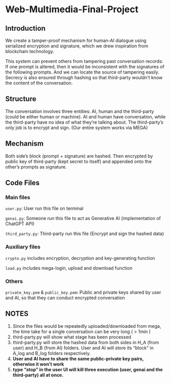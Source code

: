 # Web-Multimedia-Final-Project
## Introduction
We create a tamper-proof mechanism for human-AI dialogue using serialized encryption and signature, which we drew inspiration from blockchain technology.

This system can prevent others from tampering past conversation records: If one prompt is altered, then it would be inconsistent with the signatures of the following prompts. And we can locate the source of tampering easily. Secrecy is also ensured through hashing so that third-party wouldn’t know the content of the conversation.

## Structure
The conversation involves three entities: AI, human and the third-party (could be either human or machine). AI and human have conversation, while the third-party have no idea of what they’re talking about. The third-party’s only job is to encrypt and sign. (Our entire system works via MEGA)

## Mechanism
Both side’s block (prompt + signature) are hashed. Then encrypted by public key of third-party (kept secret to itself) and appended onto the other’s prompts as signature.

## Code Files
### Main files
`user.py`: User run this file on terminal

`genai.py`: Someone run this file to act as Generative AI (implementation of ChatGPT API)

`third_party.py`: Third-party run this file (Encrypt and sign the hashed data)

### Auxiliary files
`crypto.py` includes encryption, decryption and key-generating function

`load.py` includes mega-login, upload and download function

### Others
`private_key.pem` & `public_key.pem`: Public and private keys shared by user and AI, so that they can conduct encrypted conversation

## NOTES
1. Since the files would be repeatedly uploaded/downloaded from mega, the time take for a single conversation can be very long ( > 1min )
2. third-party.py will show what stage has been processed
3. third-party.py will store the hashed data from both sides in H_A (from user) and H_B (from AI) folders. User and AI will store its “block” in A_log and B_log folders respectively.
4. **User and AI have to share the same public-private key pairs, otherwise it won’t work**
5. **type “stop” in the user UI will kill three execution (user, genai and the third-party) all at once.**



